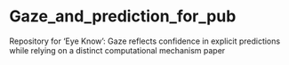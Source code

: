 # Gaze_and_prediction_for_pub
 Repository for ‘Eye Know’: Gaze reflects confidence in explicit predictions while relying on a distinct computational mechanism  paper
